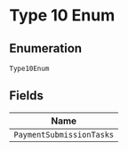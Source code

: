 
# Type 10 Enum

## Enumeration

`Type10Enum`

## Fields

| Name |
|  --- |
| `PaymentSubmissionTasks` |

